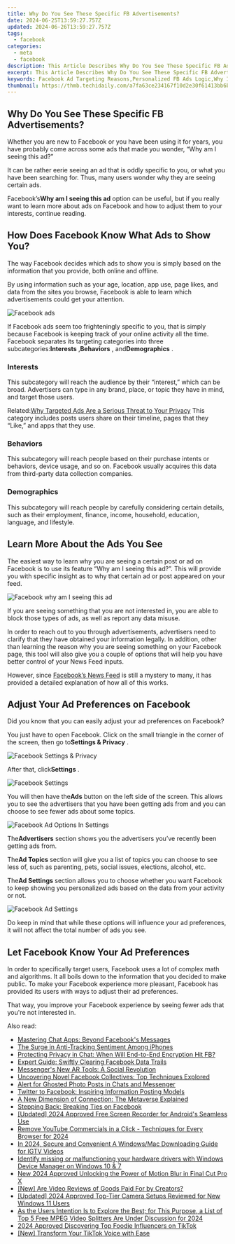 ```yaml
---
title: Why Do You See These Specific FB Advertisements?
date: 2024-06-25T13:59:27.757Z
updated: 2024-06-26T13:59:27.757Z
tags:
  - facebook
categories:
  - meta
  - facebook
description: This Article Describes Why Do You See These Specific FB Advertisements?
excerpt: This Article Describes Why Do You See These Specific FB Advertisements?
keywords: Facebook Ad Targeting Reasons,Personalized FB Ads Logic,Why I See Certain FB Ads,Understanding FB Ad Relevance,Specific FB Ad Visibility,Factors in FB Ad Selection,Unravel FB Ad Personalization
thumbnail: https://thmb.techidaily.com/a7fa63ce234167f10d2e30f61413bb6b349d751281a956fa095e6d4da5fc3673.jpg
---
```


## Why Do You See These Specific FB Advertisements?

 Whether you are new to Facebook or you have been using it for years, you have probably come across some ads that made you wonder, “Why am I seeing this ad?”

 It can be rather eerie seeing an ad that is oddly specific to you, or what you have been searching for. Thus, many users wonder why they are seeing certain ads.

 Facebook’s**Why am I seeing this ad** option can be useful, but if you really want to learn more about ads on Facebook and how to adjust them to your interests, continue reading.

## How Does Facebook Know What Ads to Show You?

 The way Facebook decides which ads to show you is simply based on the information that you provide, both online and offline.

 By using information such as your age, location, app use, page likes, and data from the sites you browse, Facebook is able to learn which advertisements could get your attention.

![Facebook ads](https://static1.makeuseofimages.com/wordpress/wp-content/uploads/2021/09/facebook-ads.png)

 If Facebook ads seem too frighteningly specific to you, that is simply because Facebook is keeping track of your online activity all the time. Facebook separates its targeting categories into three subcategories:**Interests** ,**Behaviors** , and**Demographics** .

### Interests

 This subcategory will reach the audience by their “interest,” which can be broad. Advertisers can type in any brand, place, or topic they have in mind, and target those users.

 Related:[Why Targeted Ads Are a Serious Threat to Your Privacy](https://www.makeuseof.com/tag/targeted-ads-threat-privacy/)  This category includes posts users share on their timeline, pages that they “Like,” and apps that they use.

### Behaviors

 This subcategory will reach people based on their purchase intents or behaviors, device usage, and so on. Facebook usually acquires this data from third-party data collection companies.

### Demographics

 This subcategory will reach people by carefully considering certain details, such as their employment, finance, income, household, education, language, and lifestyle.

## Learn More About the Ads You See

 The easiest way to learn why you are seeing a certain post or ad on Facebook is to use its feature “Why am I seeing this ad?”. This will provide you with specific insight as to why that certain ad or post appeared on your feed.

![Facebook why am I seeing this ad](https://static1.makeuseofimages.com/wordpress/wp-content/uploads/2021/09/Facebook-Why-Am-I-Seeing-This-Ad-1.jpg)

 If you are seeing something that you are not interested in, you are able to block those types of ads, as well as report any data misuse.

 In order to reach out to you through advertisements, advertisers need to clarify that they have obtained your information legally. In addition, other than learning the reason why you are seeing something on your Facebook page, this tool will also give you a couple of options that will help you have better control of your News Feed inputs.

 However, since [Facebook’s News Feed](https://www.facebook.com/help/1155510281178725) is still a mystery to many, it has provided a detailed explanation of how all of this works.

## Adjust Your Ad Preferences on Facebook

 Did you know that you can easily adjust your ad preferences on Facebook?

 You just have to open Facebook. Click on the small triangle in the corner of the screen, then go to**Settings & Privacy** .

![Facebook Settings & Privacy](https://static1.makeuseofimages.com/wordpress/wp-content/uploads/2021/09/Facebook-Settings-And-Privacy.jpg)

 After that, click**Settings** .

![Facebook Settings](https://static1.makeuseofimages.com/wordpress/wp-content/uploads/2021/09/Facebook-Settings.jpg)

 You will then have the**Ads** button on the left side of the screen. This allows you to see the advertisers that you have been getting ads from and you can choose to see fewer ads about some topics.

![Facebook Ad Options In Settings](https://static1.makeuseofimages.com/wordpress/wp-content/uploads/2021/09/Facebook-Click-On-Ads.jpg)

 The**Advertisers** section shows you the advertisers you’ve recently been getting ads from.

 The**Ad Topics** section will give you a list of topics you can choose to see less of, such as parenting, pets, social issues, elections, alcohol, etc.

 The**Ad Settings** section allows you to choose whether you want Facebook to keep showing you personalized ads based on the data from your activity or not.

![Facebook Ad Settings](https://static1.makeuseofimages.com/wordpress/wp-content/uploads/2021/09/Facebook-Ad-Settings.jpg)

 Do keep in mind that while these options will influence your ad preferences, it will not affect the total number of ads you see.

## Let Facebook Know Your Ad Preferences

 In order to specifically target users, Facebook uses a lot of complex math and algorithms. It all boils down to the information that you decided to make public. To make your Facebook experience more pleasant, Facebook has provided its users with ways to adjust their ad preferences.

 That way, you improve your Facebook experience by seeing fewer ads that you're not interested in.


<ins class="adsbygoogle"
     style="display:block"
     data-ad-format="autorelaxed"
     data-ad-client="ca-pub-7571918770474297"
     data-ad-slot="1223367746"></ins>



<ins class="adsbygoogle"
     style="display:block"
     data-ad-client="ca-pub-7571918770474297"
     data-ad-slot="8358498916"
     data-ad-format="auto"
     data-full-width-responsive="true"></ins>

<span class="atpl-alsoreadstyle">Also read:</span>
<div><ul>
<li><a href="https://facebook.techidaily.com/mastering-chat-apps-beyond-facebooks-messages/"><u>Mastering Chat Apps: Beyond Facebook's Messages</u></a></li>
<li><a href="https://facebook.techidaily.com/the-surge-in-anti-tracking-sentiment-among-iphones/"><u>The Surge in Anti-Tracking Sentiment Among iPhones</u></a></li>
<li><a href="https://facebook.techidaily.com/protecting-privacy-in-chat-when-will-end-to-end-encryption-hit-fb/"><u>Protecting Privacy in Chat: When Will End-to-End Encryption Hit FB?</u></a></li>
<li><a href="https://facebook.techidaily.com/expert-guide-swiftly-clearing-facebook-data-trails/"><u>Expert Guide: Swiftly Clearing Facebook Data Trails</u></a></li>
<li><a href="https://facebook.techidaily.com/messengers-new-ar-tools-a-social-revolution/"><u>Messenger's New AR Tools: A Social Revolution</u></a></li>
<li><a href="https://facebook.techidaily.com/uncovering-novel-facebook-collectives-top-techniques-explored/"><u>Uncovering Novel Facebook Collectives: Top Techniques Explored</u></a></li>
<li><a href="https://facebook.techidaily.com/alert-for-ghosted-photo-posts-in-chats-and-messenger/"><u>Alert for Ghosted Photo Posts in Chats and Messenger</u></a></li>
<li><a href="https://facebook.techidaily.com/twitter-to-facebook-inspiring-information-posting-models/"><u>Twitter to Facebook: Inspiring Information Posting Models</u></a></li>
<li><a href="https://facebook.techidaily.com/a-new-dimension-of-connection-the-metaverse-explained/"><u>A New Dimension of Connection: The Metaverse Explained</u></a></li>
<li><a href="https://facebook.techidaily.com/stepping-back-breaking-ties-on-facebook/"><u>Stepping Back: Breaking Ties on Facebook</u></a></li>
<li><a href="https://video-capture.techidaily.com/updated-2024-approved-free-screen-recorder-for-androids-seamless-use/"><u>[Updated] 2024 Approved  Free Screen Recorder for Android's Seamless Use</u></a></li>
<li><a href="https://facebook-video-share.techidaily.com/remove-youtube-commercials-in-a-click-techniques-for-every-browser-for-2024/"><u>Remove YouTube Commercials in a Click - Techniques for Every Browser for 2024</u></a></li>
<li><a href="https://instagram-video-files.techidaily.com/in-2024-secure-and-convenient-a-windowsmac-downloading-guide-for-igtv-videos/"><u>In 2024, Secure and Convenient  A Windows/Mac Downloading Guide for IGTV Videos</u></a></li>
<li><a href="https://review-topics.techidaily.com/identify-missing-or-malfunctioning-your-hardware-drivers-with-windows-device-manager-on-windows-10-and-7-by-drivereasy-guide/"><u>Identify missing or malfunctioning your hardware drivers with Windows Device Manager on Windows 10 & 7</u></a></li>
<li><a href="https://ai-driven-video-production.techidaily.com/new-2024-approved-unlocking-the-power-of-motion-blur-in-final-cut-pro-x/"><u>New 2024 Approved Unlocking the Power of Motion Blur in Final Cut Pro X</u></a></li>
<li><a href="https://extra-tips.techidaily.com/new-are-video-reviews-of-goods-paid-for-by-creators/"><u>[New] Are Video Reviews of Goods Paid For by Creators?</u></a></li>
<li><a href="https://screen-recording.techidaily.com/updated-2024-approved-top-tier-camera-setups-reviewed-for-new-windows-11-users/"><u>[Updated] 2024 Approved  Top-Tier Camera Setups Reviewed for New Windows 11 Users</u></a></li>
<li><a href="https://smart-video-creator.techidaily.com/as-the-users-intention-is-to-explore-the-best-for-this-purpose-a-list-of-top-5-free-mpeg-video-splitters-are-under-discussion-for-2024/"><u>As the Users Intention Is to Explore the Best; for This Purpose, a List of Top 5 Free MPEG Video Splitters Are Under Discussion for 2024</u></a></li>
<li><a href="https://tiktok-clips.techidaily.com/2024-approved-discovering-top-foodie-influencers-on-tiktok/"><u>2024 Approved  Discovering Top Foodie Influencers on TikTok</u></a></li>
<li><a href="https://tiktok-video-recordings.techidaily.com/new-transform-your-tiktok-voice-with-ease/"><u>[New] Transform Your TikTok Voice with Ease</u></a></li>
</ul></div>
